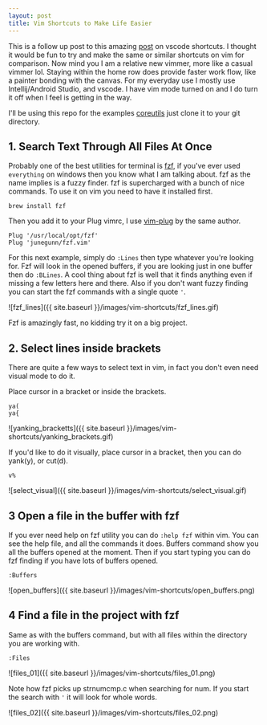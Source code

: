 ```yaml
---
layout: post
title: Vim Shortcuts to Make Life Easier
---
```


This is a follow up post to this amazing [post](https://dev.to/jsmanifest/21-vscode-shortcuts-to-make-coding-faster-and-more-fun-3b4m) on vscode shortcuts. I thought it would be fun to try and make the same or similar shortcuts on vim for comparison. Now mind you I am a relative new vimmer, more like a casual vimmer lol. Staying within the home row does provide faster work flow, like a painter bonding with the canvas. For my everyday use I mostly use Intellij/Android Studio, and vscode. I have vim mode turned on and I do turn it off when I feel is getting in the way.

I'll be using this repo for the examples
[coreutils](https://github.com/wertarbyte/coreutils) just clone it to your git directory.

## 1. Search Text Through All Files At Once
Probably one of the best utilities for terminal is [fzf](https://github.com/junegunn/fzf), if you've ever used ```everything``` on windows then you know what I am talking about. fzf as the name implies is a fuzzy finder. fzf is supercharged with a bunch of nice commands. To use it on vim you need to have it installed first.

```
brew install fzf
```

Then you add it to your Plug vimrc, I use [vim-plug](https://github.com/junegunn/vim-plug) by the same author.

```
Plug '/usr/local/opt/fzf'
Plug 'junegunn/fzf.vim'
```

For this next example, simply do ```:Lines``` then type whatever you're looking for. Fzf will look in the opened buffers, if you are looking just in one buffer then do ```:BLines```. A cool thing about fzf is well that it finds anything even if missing a few letters here and there. Also if you don't want fuzzy finding you can start the fzf commands with a single quote ```'```.

![fzf_lines]({{ site.baseurl }}/images/vim-shortcuts/fzf_lines.gif)

Fzf is amazingly fast, no kidding try it on a big project.

## 2. Select lines inside brackets

There are quite a few ways to select text in vim, in fact you don't even need visual mode to do it.

Place cursor in a bracket or inside the brackets.

```
ya(
ya{
```

![yanking_bracketts]({{ site.baseurl }}/images/vim-shortcuts/yanking_brackets.gif)

If you'd like to do it visually, place cursor in a bracket, then you can do yank(y), or cut(d).

```
v%
```

![select_visual]({{ site.baseurl }}/images/vim-shortcuts/select_visual.gif)

## 3 Open a file in the buffer with fzf

If you ever need help on fzf utility you can do ```:help fzf``` within vim. You can see the help file, and all the commands it does. Buffers command show you all the buffers opened at the moment. Then if you start typing you can do fzf finding if you have lots of buffers opened.

```
:Buffers
```

![open_buffers]({{ site.baseurl }}/images/vim-shortcuts/open_buffers.png)

## 4 Find a file in the project with fzf

Same as with the buffers command, but with all files within the directory you are working with.

```
:Files
```

![files_01]({{ site.baseurl }}/images/vim-shortcuts/files_01.png)

Note how fzf picks up strnumcmp.c when searching for num. If you start the search with ```'``` it will look for whole words.

![files_02]({{ site.baseurl }}/images/vim-shortcuts/files_02.png)